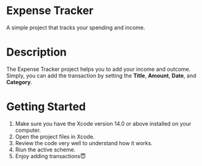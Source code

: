 # Expense Tracker
A simple project that tracks your spending and income.

# Description
The Expense Tracker project helps you to add your income and outcome. Simply, you can add the transaction by setting the <strong>Title</strong>, <strong>Amount</strong>, <strong>Date</strong>, and <strong>Category</strong>.

# Getting Started
<ol>
  <li>Make sure you have the Xcode version 14.0 or above installed on your computer.</li>
  <li>Open the project files in Xcode.</li>
  <li>Review the code very well to understand how it works.</li>
  <li>Riun the active scheme.</li>
  <li>Enjoy adding transactions😇</li>
</ol>
